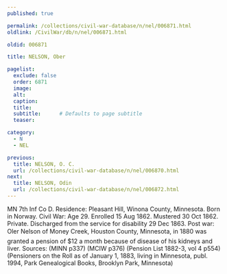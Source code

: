 ```yaml
---
published: true

permalink: /collections/civil-war-database/n/nel/006871.html
oldlink: /CivilWar/db/n/nel/006871.html

oldid: 006871

title: NELSON, Ober

pagelist:
  exclude: false
  order: 6871
  image: 
  alt:
  caption:
  title:
  subtitle:      # Defaults to page subtitle
  teaser:

category: 
  - N 
  - NEL

previous:
  title: NELSON, O. C.
  url: /collections/civil-war-database/n/nel/006870.html  
next:
  title: NELSON, Odin
  url: /collections/civil-war-database/n/nel/006872.html   
---
```

MN 7th Inf Co D. Residence: Pleasant Hill, Winona County, Minnesota. Born in Norway. Civil War: Age 29. Enrolled 15 Aug 1862. Mustered 30 Oct 1862. Private. Discharged from the service for disability 29 Dec 1863. Post war: &#147;Oler Nelson&#148; of Money Creek, Houston County, Minnesota, in 1880 was granted a pension of $12 a month because of disease of his kidneys and liver. Sources: (MINN p337) (MCIW p376) (Pension List 1882-3, vol 4 p554) (Pensioners on the Roll as of January 1, 1883, living in Minnesota, publ. 1994, Park Genealogical Books, Brooklyn Park, Minnesota)